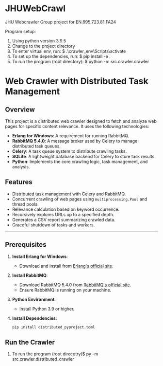 # JHUWebCrawl
JHU Webcrawler Group project for EN.695.723.81.FA24

Program setup:
1. Using python version 3.9.5
2. Change to the project directory
3. To enter virtual env, run: $ .\crawler_env\Scripts\activate
4. To set up the dependencies, run: $ pip install -e .
5. To run the program (root directory): $ python -m src.crawler.crawler

# Web Crawler with Distributed Task Management

## Overview

This project is a distributed web crawler designed to fetch and analyze web pages for specific content relevance. It uses the following technologies:

- **Erlang for Windows**: A requirement for running RabbitMQ.
- **RabbitMQ 5.4.0**: A message broker used by Celery to manage distributed task queues.
- **Celery**: A task queue system to distribute crawling tasks.
- **SQLite**: A lightweight database backend for Celery to store task results.
- **Python**: Implements the core crawling logic, task management, and analysis.

## Features

- Distributed task management with Celery and RabbitMQ.
- Concurrent crawling of web pages using `multiprocessing.Pool` and thread pools.
- Relevance calculation based on keyword occurrence.
- Recursively explores URLs up to a specified depth.
- Generates a CSV report summarizing crawled data.
- Graceful shutdown of tasks and workers.

---

## Prerequisites

1. **Install Erlang for Windows**:
   - Download and install from [Erlang's official site](https://www.erlang.org/downloads).

2. **Install RabbitMQ**:
   - Download RabbitMQ 5.4.0 from [RabbitMQ's official site](https://www.rabbitmq.com/download.html).
   - Ensure RabbitMQ is running on your machine.

3. **Python Environment**:
   - Install Python 3.9 or higher.

4. **Install Dependencies**:
   ```bash
   pip install distributed_pyproject.toml


## Run the Crawler

1. To run the program (root direcotry)$ py -m src.crawler.distributed_crawler